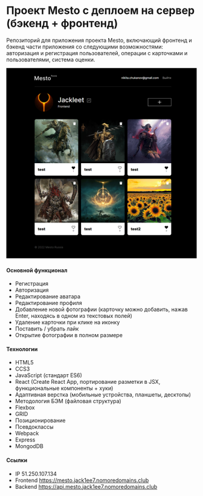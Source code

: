 # Проект Mesto с деплоем на сервер (бэкенд + фронтенд)

Репозиторий для приложения проекта Mesto, включающий фронтенд и бэкенд части приложения со следующими возможностями: авторизация и регистрация пользователей, операции с карточками и пользователями, система оценки.

![](https://github.com/Jack1ee7/react-mesto-api-full/blob/main/frontend/src/images/mesto.jack1ee7.nomoredomains.club_.png)

#### Основной функционал

+ Регистрация
+ Авторизация
+ Редактирование аватара
+ Редактирование профиля
+ Добавление новой фотографии (карточку можно добавить, нажав Enter, находясь в одном из текстовых полей)
+ Удаление карточки при клике на иконку
+ Поставить / убрать лайк
+ Открытие фотографии в полном размере

#### Технологии

+ HTML5
+ CCS3
+ JavaScript (стандарт ES6)
+ React (Create React App, портирование разметки в JSX, функциональные компоненты + хуки)
+ Адаптивная верстка (мобильные устройства, планшеты, десктопы)
+ Методология БЭМ (файловая структура)
+ Flexbox
+ GRID
+ Позиционирование
+ Псевдоклассы
+ Webpack
+ Express
+ MongodDB

#### Ссылки

* IP 51.250.107.134
* Frontend https://mesto.jack1ee7.nomoredomains.club
* Backend https://api.mesto.jack1ee7.nomoredomains.club
